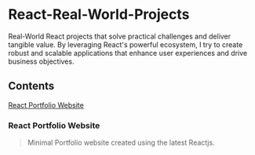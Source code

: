 # React-Real-World-Projects
Real-World React projects that solve practical challenges and deliver tangible value. By leveraging React's powerful ecosystem, I try to create robust and scalable applications that enhance user experiences and drive business objectives.
## Contents
[React Portfolio Website](#ReactPortfolioWebsite)


### <a name="ReactPortfolioWebsite"></a>React Portfolio Website
> Minimal Portfolio website created using the latest Reactjs.

